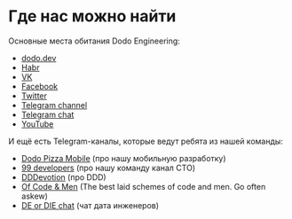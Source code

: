 # Где нас можно найти
Основные места обитания Dodo Engineering:
* [dodo.dev](https://dodo.dev/)
* [Habr](https://habr.com/ru/company/dododev/)
* [VK](https://vk.com/dododev)
* [Facebook](https://www.facebook.com/dodopizzadev/)
* [Twitter](https://twitter.com/dodopizzadev)
* [Telegram channel](https://t.me/dododev)
* [Telegram chat](https://t.me/dododevchat)
* [YouTube](https://www.youtube.com/user/dodomovie/playlists)

И ещё есть Telegram-каналы, которые ведут ребята из нашей команды:
* [ Dodo Pizza Mobile](https://t.me/dodoMobile) (про нашу мобильную разработку)
* [99 developers](https://t.me/ctodevelopers) (про нашу команду канал СТО)
* [DDDevotion](https://t.me/dddevotion) (про DDD)
* [Of Code & Men](https://t.me/ofcodeandmen) (The best laid schemes of code and men. Go often askew)
* [DE or DIE chat](https://t.me/deordie_chat) (чат дата инженеров)
